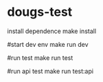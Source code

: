 # dougs-test


install dependence
make install

#start dev env
make run dev

#run test
make run test

#run api test
make run test:api
